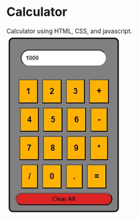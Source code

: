 # Calculator
Calculator using HTML, CSS, and javascript.
<img src="https://github.com/Vaibhav1505/Calculator/blob/main/calci.JPG">
